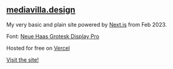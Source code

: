 ## [mediavilla.design](http://mediavilla.design)

My very basic and plain site powered by [Next.js](https://nextjs.org/) from Feb 2023.

Font: [Neue Haas Grotesk Display Pro](https://fonts.adobe.com/fonts/neue-haas-grotesk)

Hosted for free on [Vercel](https://vercel.com)

[Visit the site!](https://mediavilla.design/logo.svg)
